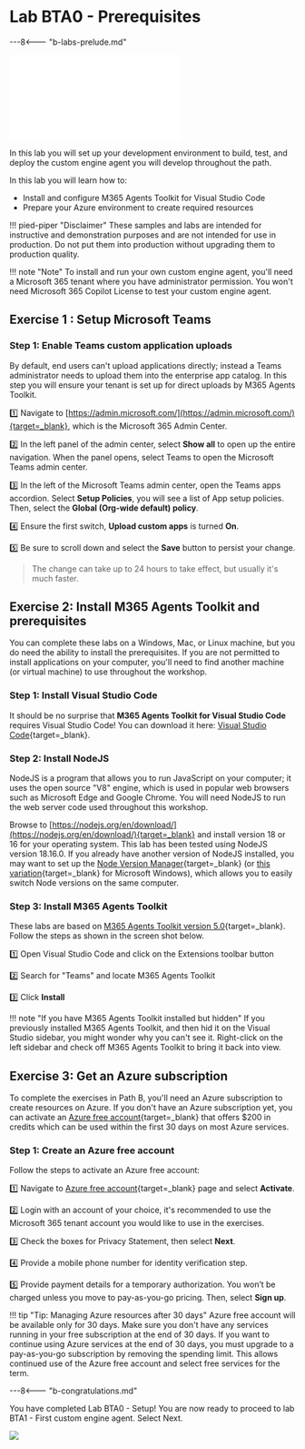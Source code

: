 # Lab BTA0 - Prerequisites

---8<--- "b-labs-prelude.md"

<div class="video-small">
    <iframe src="//www.youtube.com/embed/Onk04pehtjE" frameborder="0" allowfullscreen></iframe>
</div>

In this lab you will set up your development environment to build, test, and deploy the custom engine agent you will develop throughout the path.

In this lab you will learn how to:

- Install and configure M365 Agents Toolkit for Visual Studio Code
- Prepare your Azure environment to create required resources

!!! pied-piper "Disclaimer"
    These samples and labs are intended for instructive and demonstration purposes and are not intended for use in production. Do not put them into production without upgrading them to production quality.

!!! note "Note"
    To install and run your own custom engine agent, you'll need a Microsoft 365 tenant where you have administrator permission. You won't need Microsoft 365 Copilot License to test your custom engine agent.

## Exercise 1 : Setup Microsoft Teams

### Step 1: Enable Teams custom application uploads

By default, end users can't upload applications directly; instead a Teams administrator needs to upload them into the enterprise app catalog. In this step you will ensure your tenant is set up for direct uploads by M365 Agents Toolkit.

1️⃣ Navigate to [https://admin.microsoft.com/](https://admin.microsoft.com/){target=_blank}, which is the Microsoft 365 Admin Center.

2️⃣ In the left panel of the admin center, select **Show all** to open up the entire navigation. When the panel opens, select Teams to open the Microsoft Teams admin center.

3️⃣ In the left of the Microsoft Teams admin center, open the Teams apps accordion. Select **Setup Policies**, you will see a list of App setup policies. Then, select the **Global (Org-wide default) policy**.

4️⃣ Ensure the first switch, **Upload custom apps** is turned **On**.

5️⃣ Be sure to scroll down and select the **Save** button to persist your change.

> The change can take up to 24 hours to take effect, but usually it's much faster.

<cc-end-step lab="bta0" exercise="1" step="1" />

## Exercise 2: Install M365 Agents Toolkit and prerequisites

You can complete these labs on a Windows, Mac, or Linux machine, but you do need the ability to install the prerequisites. If you are not permitted to install applications on your computer, you'll need to find another machine (or virtual machine) to use throughout the workshop.

### Step 1: Install Visual Studio Code

It should be no surprise that **M365 Agents Toolkit for Visual Studio Code** requires Visual Studio Code! You can download it here: [Visual Studio Code](https://code.visualstudio.com/download){target=_blank}.

<cc-end-step lab="bta0" exercise="2" step="1" />

### Step 2: Install NodeJS

NodeJS is a program that allows you to run JavaScript on your computer; it uses the open source "V8" engine, which is used in popular web browsers such as Microsoft Edge and Google Chrome. You will need NodeJS to run the web server code used throughout this workshop.

Browse to [https://nodejs.org/en/download/](https://nodejs.org/en/download/){target=_blank} and install version 18 or 16 for your operating system. This lab has been tested using NodeJS version 18.16.0. If you already have another version of NodeJS installed, you may want to set up the [Node Version Manager](https://github.com/nvm-sh/nvm){target=_blank} (or [this variation](https://github.com/coreybutler/nvm-windows){target=_blank} for Microsoft Windows), which allows you to easily switch Node versions on the same computer.

<cc-end-step lab="bta0" exercise="2" step="2" />

### Step 3: Install M365 Agents Toolkit

These labs are based on [M365 Agents Toolkit version 5.0](https://marketplace.visualstudio.com/items?itemName=TeamsDevApp.ms-teams-vscode-extension){target=_blank}.
Follow the steps as shown in the screen shot below.

1️⃣ Open Visual Studio Code and click on the Extensions toolbar button

2️⃣ Search for "Teams" and locate M365 Agents Toolkit

3️⃣ Click **Install**

!!! note "If you have M365 Agents Toolkit installed but hidden"
    If you previously installed M365 Agents Toolkit, and then hid it on the Visual Studio sidebar, you might wonder why you can't see it. Right-click on the left sidebar and check off M365 Agents Toolkit to bring it back into view.

<cc-end-step lab="bta0" exercise="2" step="3" />

## Exercise 3: Get an Azure subscription

To complete the exercises in Path B, you'll need an Azure subscription to create resources on Azure. If you don't have an Azure subscription yet, you can activate an [Azure free account](https://azure.microsoft.com/en-us/pricing/offers/ms-azr-0044p){target=_blank} that offers $200 in credits which can be used within the first 30 days on most Azure services.

### Step 1: Create an Azure free account

Follow the steps to activate an Azure free account:

1️⃣ Navigate to [Azure free account](https://azure.microsoft.com/en-us/pricing/offers/ms-azr-0044p){target=_blank} page and select **Activate**.

2️⃣ Login with an account of your choice, it's recommended to use the Microsoft 365 tenant account you would like to use in the exercises.

3️⃣ Check the boxes for Privacy Statement, then select **Next**.

4️⃣ Provide a mobile phone number for identity verification step.

5️⃣ Provide payment details for a temporary authorization. You won’t be charged unless you move to pay-as-you-go pricing. Then, select **Sign up**.

!!! tip "Tip: Managing Azure resources after 30 days"
    Azure free account will be available only for 30 days. Make sure you don't have any services running in your free subscription at the end of 30 days. If you want to continue using Azure services at the end of 30 days, you must upgrade to a pay-as-you-go subscription by removing the spending limit. This allows continued use of the Azure free account and select free services for the term.

<cc-end-step lab="bta0" exercise="3" step="1" />

---8<--- "b-congratulations.md"

You have completed Lab BTA0 - Setup!
You are now ready to proceed to lab BTA1 - First custom engine agent. Select Next.

<cc-next url="../01-custom-engine-agent" />

<img src="https://m365-visitor-stats.azurewebsites.net/copilot-camp/custom-engine/teams-ai/00-prerequisites" />